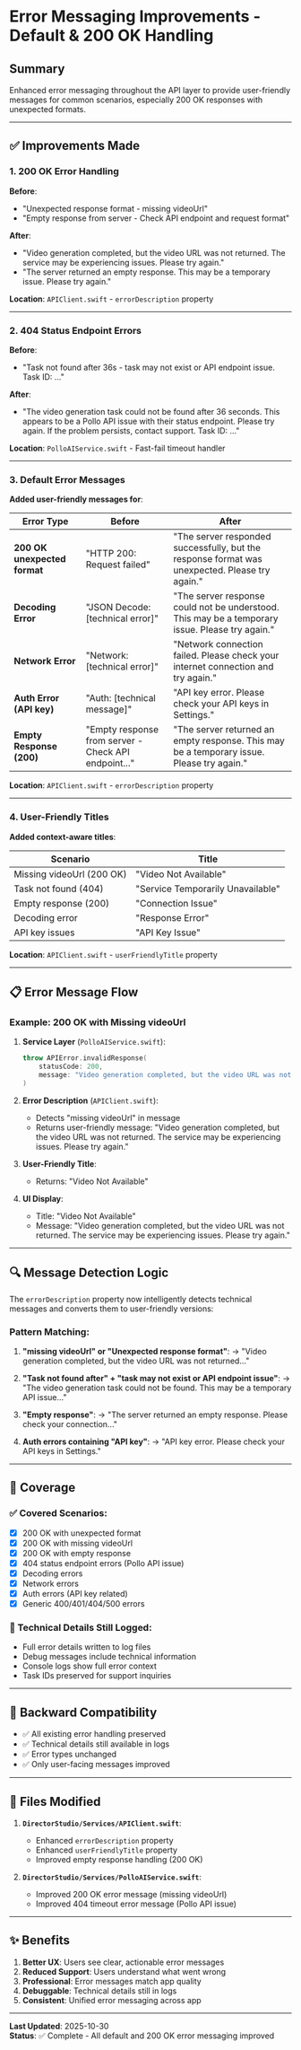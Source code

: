 # Error Messaging Improvements - Default & 200 OK Handling

## Summary

Enhanced error messaging throughout the API layer to provide user-friendly messages for common scenarios, especially 200 OK responses with unexpected formats.

---

## ✅ Improvements Made

### 1. **200 OK Error Handling**

**Before**:
- "Unexpected response format - missing videoUrl"
- "Empty response from server - Check API endpoint and request format"

**After**:
- "Video generation completed, but the video URL was not returned. The service may be experiencing issues. Please try again."
- "The server returned an empty response. This may be a temporary issue. Please try again."

**Location**: `APIClient.swift` - `errorDescription` property

---

### 2. **404 Status Endpoint Errors**

**Before**:
- "Task not found after 36s - task may not exist or API endpoint issue. Task ID: ..."

**After**:
- "The video generation task could not be found after 36 seconds. This appears to be a Pollo API issue with their status endpoint. Please try again. If the problem persists, contact support. Task ID: ..."

**Location**: `PolloAIService.swift` - Fast-fail timeout handler

---

### 3. **Default Error Messages**

**Added user-friendly messages for**:

| Error Type | Before | After |
|------------|--------|-------|
| **200 OK unexpected format** | "HTTP 200: Request failed" | "The server responded successfully, but the response format was unexpected. Please try again." |
| **Decoding Error** | "JSON Decode: [technical error]" | "The server response could not be understood. This may be a temporary issue. Please try again." |
| **Network Error** | "Network: [technical error]" | "Network connection failed. Please check your internet connection and try again." |
| **Auth Error (API key)** | "Auth: [technical message]" | "API key error. Please check your API keys in Settings." |
| **Empty Response (200)** | "Empty response from server - Check API endpoint..." | "The server returned an empty response. This may be a temporary issue. Please try again." |

**Location**: `APIClient.swift` - `errorDescription` property

---

### 4. **User-Friendly Titles**

**Added context-aware titles**:

| Scenario | Title |
|----------|-------|
| Missing videoUrl (200 OK) | "Video Not Available" |
| Task not found (404) | "Service Temporarily Unavailable" |
| Empty response (200) | "Connection Issue" |
| Decoding error | "Response Error" |
| API key issues | "API Key Issue" |

**Location**: `APIClient.swift` - `userFriendlyTitle` property

---

## 📋 Error Message Flow

### Example: 200 OK with Missing videoUrl

1. **Service Layer** (`PolloAIService.swift`):
   ```swift
   throw APIError.invalidResponse(
       statusCode: 200, 
       message: "Video generation completed, but the video URL was not returned. This may be a temporary API issue. Please try again."
   )
   ```

2. **Error Description** (`APIClient.swift`):
   - Detects "missing videoUrl" in message
   - Returns user-friendly message: "Video generation completed, but the video URL was not returned. The service may be experiencing issues. Please try again."

3. **User-Friendly Title**:
   - Returns: "Video Not Available"

4. **UI Display**:
   - Title: "Video Not Available"
   - Message: "Video generation completed, but the video URL was not returned. The service may be experiencing issues. Please try again."

---

## 🔍 Message Detection Logic

The `errorDescription` property now intelligently detects technical messages and converts them to user-friendly versions:

### Pattern Matching:

1. **"missing videoUrl" or "Unexpected response format"**:
   → "Video generation completed, but the video URL was not returned..."

2. **"Task not found after" + "task may not exist or API endpoint issue"**:
   → "The video generation task could not be found. This may be a temporary API issue..."

3. **"Empty response"**:
   → "The server returned an empty response. Please check your connection..."

4. **Auth errors containing "API key"**:
   → "API key error. Please check your API keys in Settings."

---

## 🎯 Coverage

### ✅ Covered Scenarios:

- [x] 200 OK with unexpected format
- [x] 200 OK with missing videoUrl
- [x] 200 OK with empty response
- [x] 404 status endpoint errors (Pollo API issue)
- [x] Decoding errors
- [x] Network errors
- [x] Auth errors (API key related)
- [x] Generic 400/401/404/500 errors

### 📝 Technical Details Still Logged:

- Full error details written to log files
- Debug messages include technical information
- Console logs show full error context
- Task IDs preserved for support inquiries

---

## 🔄 Backward Compatibility

- ✅ All existing error handling preserved
- ✅ Technical details still available in logs
- ✅ Error types unchanged
- ✅ Only user-facing messages improved

---

## 📍 Files Modified

1. **`DirectorStudio/Services/APIClient.swift`**:
   - Enhanced `errorDescription` property
   - Enhanced `userFriendlyTitle` property
   - Improved empty response handling (200 OK)

2. **`DirectorStudio/Services/PolloAIService.swift`**:
   - Improved 200 OK error message (missing videoUrl)
   - Improved 404 timeout error message (Pollo API issue)

---

## ✨ Benefits

1. **Better UX**: Users see clear, actionable error messages
2. **Reduced Support**: Users understand what went wrong
3. **Professional**: Error messages match app quality
4. **Debuggable**: Technical details still in logs
5. **Consistent**: Unified error messaging across app

---

**Last Updated**: 2025-10-30  
**Status**: ✅ Complete - All default and 200 OK error messaging improved


